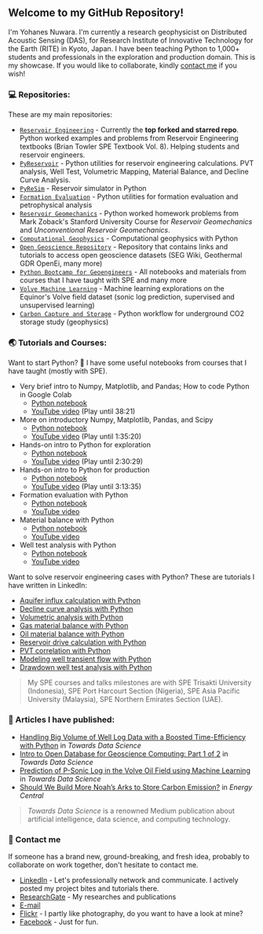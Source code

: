 ## Welcome to my GitHub Repository!

I'm Yohanes Nuwara. I'm currently a research geophysicist on Distributed Acoustic Sensing (DAS), for Research Institute of Innovative Technology for the Earth (RITE) in Kyoto, Japan. I have been teaching Python to 1,000+ students and professionals in the exploration and production domain. This is my showcase. If you would like to collaborate, kindly [contact me](https://github.com/yohanesnuwara/yohanesnuwara#-contact-me) if you wish!

### 💻 Repositories:

These are my main repositories:

* [`Reservoir Engineering`](https://github.com/yohanesnuwara/reservoir-engineering) - Currently the **top forked and starred repo**. Python worked examples and problems from Reservoir Engineering textbooks (Brian Towler SPE Textbook Vol. 8). Helping students and reservoir engineers.
* [`PyReservoir`](https://github.com/yohanesnuwara/pyreservoir) - Python utilities for reservoir engineering calculations. PVT analysis, Well Test, Volumetric Mapping, Material Balance, and Decline Curve Analysis.
* [`PyReSim`](https://github.com/yohanesnuwara/pyresim) - Reservoir simulator in Python
* [`Formation Evaluation`](https://github.com/yohanesnuwara/formation-evaluation) - Python utilities for formation evaluation and petrophysical analysis
* [`Reservoir Geomechanics`](https://github.com/yohanesnuwara/reservoir-geomechanics) - Python worked homework problems from Mark Zoback's Stanford University Course for *Reservoir Geomechanics* and *Unconventional Reservoir Geomechanics*.
* [`Computational Geophysics`](https://github.com/yohanesnuwara/computational-geophysics) - Computational geophysics with Python
* [`Open Geoscience Repository`](https://github.com/yohanesnuwara/open-geoscience-repository) - Repository that contains links and tutorials to access open geoscience datasets (SEG Wiki, Geothermal GDR OpenEi, many more)
* [`Python Bootcamp for Geoengineers`](https://github.com/yohanesnuwara/python-bootcamp-for-geoengineers) - All notebooks and materials from courses that I have taught with SPE and many more
* [`Volve Machine Learning`](https://github.com/yohanesnuwara/volve-machine-learning) - Machine learning explorations on the Equinor's Volve field dataset (sonic log prediction, supervised and unsupervised learning)
* [`Carbon Capture and Storage`](https://github.com/yohanesnuwara/carbon-capture-and-storage) - Python workflow for underground CO2 storage study (geophysics)

<!--
### 🛠️ Projects and codes:

Inside these links there are written descriptions on each project/code, and also a link to the code itself.

* [Stiffness tensor rotation for tilted transverse isotropic (TTI) rock](https://github.com/yohanesnuwara/yohanesnuwara/blob/master/projects/Digby_Model_Rock_Physics.md) [Rock physics]
* [Digby model to estimate PV compressibility due to pressure drop](https://github.com/yohanesnuwara/yohanesnuwara/blob/master/projects/Poroelastic_Reservoir_Model.md) [Rock physics]
* [Carbonate pore structure characterization and fluid substitution]() [Rock physics]
* [Neural Network for EOR screening]() [Reservoir engineering]
* [Poroelastic reservoir model according to Altmann]() [Geomechanics]
* [Borehole stability in anisotropic formation]() [Geomechanics]
* [Seismic displayer widget and spectral calculation]() [Geophysics]
* [Seismic attribute calculation and visualization]() [Geophysics]
* [Gravity anomaly separation techniques]() [Geophysics]
* [Monte Carlo simulation for underground CO2 storage policy analysis]() [Statistics]
-->

### 🌏 Tutorials and Courses:

Want to start Python? 🐍 I have some useful notebooks from courses that I have taught (mostly with SPE). 

* Very brief intro to Numpy, Matplotlib, and Pandas; How to code Python in Google Colab 
  * [Python notebook](bit.ly/python-brief-intro) 
  * [YouTube video](https://youtu.be/hob5Hilj8sM?list=PLuHj14O65bBAOIdS5AYAKU0Fz_G7tMz73&t=1074) (Play until 38:21)
* More on introductory Numpy, Matplotlib, Pandas, and Scipy
  * [Python notebook](https://colab.research.google.com/github/yohanesnuwara/python-bootcamp-for-geoengineers/blob/master/petroweek_notebooks/petroweek2020_unit1.ipynb)
  * [YouTube video](https://youtu.be/fLGX92Doiw4?list=PLuHj14O65bBAOIdS5AYAKU0Fz_G7tMz73&t=1701) (Play until 1:35:20)
* Hands-on intro to Python for exploration
  * [Python notebook](https://colab.research.google.com/github/yohanesnuwara/python-bootcamp-for-geoengineers/blob/master/petroweek_notebooks/petroweek2020_unit2.ipynb)
  * [YouTube video](https://youtu.be/fLGX92Doiw4?list=PLuHj14O65bBAOIdS5AYAKU0Fz_G7tMz73&t=6561) (Play until 2:30:29)
* Hands-on intro to Python for production
  * [Python notebook](https://colab.research.google.com/github/yohanesnuwara/python-bootcamp-for-geoengineers/blob/master/petroweek_notebooks/petroweek2020_unit3.ipynb)
  * [YouTube video](https://youtu.be/fLGX92Doiw4?list=PLuHj14O65bBAOIdS5AYAKU0Fz_G7tMz73&t=9842) (Play until 3:13:35)
* Formation evaluation with Python
  * [Python notebook](bit.ly/python-FE)
  * [YouTube video](https://youtu.be/hob5Hilj8sM?list=PLuHj14O65bBAOIdS5AYAKU0Fz_G7tMz73&t=2602) 
* Material balance with Python
  * [Python notebook](bit.ly/python-mbal)
  * [YouTube video](https://youtu.be/7AoExt4Ju1M?list=PLuHj14O65bBAOIdS5AYAKU0Fz_G7tMz73&t=383)
* Well test analysis with Python
  * [Python notebook](bit.ly/python-welltest)
  * [YouTube video](https://youtu.be/8SujEmdoj0U?t=1102)

Want to solve reservoir engineering cases with Python? These are tutorials I have written in LinkedIn:

* [Aquifer influx calculation with Python](https://www.linkedin.com/pulse/how-many-barrels-water-coming-our-reservoir-python-tutorial-nuwara/)
* [Decline curve analysis with Python](https://www.linkedin.com/pulse/decline-curve-analysis-python-yohanes-nuwara/)
* [Volumetric analysis with Python](https://www.linkedin.com/pulse/volumetrics-python-yohanes-nuwara/)
* [Gas material balance with Python](https://www.linkedin.com/pulse/gas-reservoir-material-balance-python-yohanes-nuwara/)
* [Oil material balance with Python](https://www.linkedin.com/pulse/oil-reservoir-material-balance-python-yohanes-nuwara/)
* [Reservoir drive calculation with Python](https://www.linkedin.com/pulse/identifying-reservoir-drives-python-yohanes-nuwara/)
* [PVT correlation with Python](https://www.linkedin.com/pulse/pvt-correlations-python-yohanes-nuwara/)
* [Modeling well transient flow with Python](https://www.linkedin.com/pulse/modeling-well-transient-flow-python-yohanes-nuwara/)
* [Drawdown well test analysis with Python](https://www.linkedin.com/pulse/well-test-analysis-python-part-1-drawdown-pressure-tests-nuwara/)

> My SPE courses and talks milestones are with SPE Trisakti University (Indonesia), SPE Port Harcourt Section (Nigeria), SPE Asia Pacific University (Malaysia), SPE Northern Emirates Section (UAE).

### 📰 Articles I have published:

* [Handling Big Volume of Well Log Data with a Boosted Time-Efficiency with Python](https://towardsdatascience.com/handling-big-volume-of-well-log-data-with-a-boosted-time-efficiency-with-python-dfe0319daf26) in *Towards Data Science* 
* [Intro to Open Database for Geoscience Computing: Part 1 of 2](https://towardsdatascience.com/intro-to-open-database-for-geoscience-computing-part-1-of-2-2ad214fc2388) in *Towards Data Science* 
* [Prediction of P-Sonic Log in the Volve Oil Field using Machine Learning](https://towardsdatascience.com/prediction-of-p-sonic-log-in-the-volve-oil-field-using-machine-learning-9a4afdb92fe8) in *Towards Data Science*
* [Should We Build More Noah’s Arks to Store Carbon Emission?](https://energycentral.com/c/ec/should-we-build-more-noah%E2%80%99s-arks-store-carbon-emission) in *Energy Central*

> *Towards Data Science* is a renowned Medium publication about artificial intelligence, data science, and computing technology.

### 💬 Contact me

If someone has a brand new, ground-breaking, and fresh idea, probably to collaborate on work together, don't hesitate to contact me. 

* [LinkedIn](www.linkedin.com/in/yohanesnuwara) - Let's professionally network and communicate. I actively posted my project bites and tutorials there.
* [ResearchGate](https://www.researchgate.net/profile/Ignatius_Nuwara) - My researches and publications
* [E-mail](ign.nuwara97@gmail.com)
* [Flickr](https://www.flickr.com/photos/yohanesnuwara/) - I partly like photography, do you want to have a look at mine?
* [Facebook](facebook.com/yohanesnuwara) - Just for fun. 

<!--

## My Projects and Works

|No.|Project|Progress Bar|Description|
|:--:|:--:|:--:|:--:|
|1|*[PyReservoir](https://github.com/yohanesnuwara/pyreservoir)* <img align="left" width="30" height="30" src="https://user-images.githubusercontent.com/51282928/88046259-021b1780-cb7a-11ea-8b00-e091fc9f142a.gif">|![50%](https://progress-bar.dev/50)|Python utilities for reservoir engineering calculations (PVT, volumetric mapping, well test, material balance, decline curve analysis)|
|2|*[reservoir-engineering](https://github.com/yohanesnuwara/reservoir-engineering)*|![85%](https://progress-bar.dev/85)|Python worked examples and problems from Reservoir Engineering textbooks (Brian Towler SPE Textbook Vol. 8, etc.)|
|3|*[PyReSim](https://github.com/yohanesnuwara/pyresim)* <img align="left" width="30" height="30" src="https://user-images.githubusercontent.com/51282928/88046259-021b1780-cb7a-11ea-8b00-e091fc9f142a.gif">|![40%](https://progress-bar.dev/40)|Step-by-step simulator using Python|
|4|*[Open Geoscience Repository](https://github.com/yohanesnuwara/open-geoscience-repository)*|![100%](https://progress-bar.dev/100)|Open geoscience computing of open geoscience datasets available in open databases from Google Drive, SEG Wiki, and US DoE Geothermal Data Repository OpenEi|
|5|*reservoir-geomechanics*|![95%](https://progress-bar.dev/95)|Python worked solutions of Prof. Mark Zoback's Reservoir Geomechanics course (StanfordOnline: GEOPHYSX0001) homeworks|
|6|*seis-util* <img align="left" width="30" height="30" src="https://user-images.githubusercontent.com/51282928/88046259-021b1780-cb7a-11ea-8b00-e091fc9f142a.gif">|![50%](https://progress-bar.dev/50)|Python utilities for seismic attributes computation and seismic displayer API widget|
|7|Neural Network for EOR Screening|![85%](https://progress-bar.dev/85)|Application of NN for EOR Screening|
|8|Gravity Anomaly Separation|![100%](https://progress-bar.dev/100)|Separation of Bouguer gravity anomaly into regional and residual anomalies using Moving Average and Second Vertical Derivative|
|9|Rotation of TTI Anisotropy|![95%](https://progress-bar.dev/95)|Rotation of 6x6 stiffness tensor of Tilted-Transverse Isotropy (TTI) medium|
|10|Carbon Capture and Storage|![100%](https://progress-bar.dev/100)|Geoscience in CCS. Originally my BSc thesis and will be presented in EAGE 2020 Amsterdam|
|11|Monte-Carlo Simulation for CCS Global Goal|![100%](https://progress-bar.dev/100)|Statistical approach to evaluate a policy|


<!--
**yohanesnuwara/yohanesnuwara** is a ✨ _special_ ✨ repository because its `README.md` (this file) appears on your GitHub profile.

<div>
<img src="https://user-images.githubusercontent.com/51282928/85827088-bb6f1300-b7af-11ea-9a1f-eed08adddaff.png" width="300"/>
</div>

**Connect with me**<br><br> [![Foo](https://user-images.githubusercontent.com/51282928/89332355-7b0f8880-d6bd-11ea-92ae-57f147d40387.png)](https://www.linkedin.com/in/yohanesnuwara/)      [![Foo](https://user-images.githubusercontent.com/51282928/89332544-c2961480-d6bd-11ea-896e-041e8793341e.png)](ign.nuwara97@gmail.com) 

About Me

👋 Hi, my name is Yohanes Nuwara. In the meantime, I am working as a reservoir geophysicist. I have B.Sc in Geophysics (2019). I solved problems in Oil and Gas using Python as my main programming language. I am deeply interested in the application of Python to numerical computation for reservoir studies, modeling, and simulation for engineering. I am also interested in machine learning for oil and gas application. 

<div><img src="https://user-images.githubusercontent.com/51282928/87218376-3faec200-c37c-11ea-807a-c996c2316b7b.jpg" width="30"/></div> 

[LinkedIn](https://www.linkedin.com/in/yohanesnuwara)

<div><img src="https://user-images.githubusercontent.com/51282928/87218513-ad0f2280-c37d-11ea-9a7e-76fc333c6b35.png" width="30"/></div>

[ign.nuwara97@gmail.com](ign.nuwara97@gmail.com)

Here are some ideas to get you started:

- 🔭 I’m currently working on ...
- 🌱 I’m currently learning ...
- 👯 I’m looking to collaborate on ...
- 🤔 I’m looking for help with ...
- 💬 Ask me about ...
- 📫 How to reach me: ...
- 😄 Pronouns: ...
- ⚡ Fun fact: ...
-->
